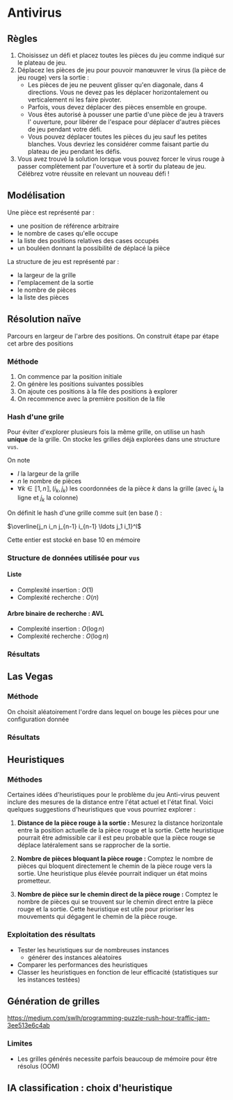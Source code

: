 # Antivirus

## Règles

1. Choisissez un défi et placez toutes les pièces du jeu comme indiqué sur le plateau de jeu.
2. Déplacez les pièces de jeu pour pouvoir manœuvrer le virus (la pièce de jeu rouge) vers la sortie : 
    - Les pièces de jeu ne peuvent glisser qu'en diagonale, dans 4 directions. Vous ne devez pas les déplacer horizontalement ou verticalement ni les faire pivoter.
    - Parfois, vous devez déplacer des pièces ensemble en groupe.
    - Vous êtes autorisé à pousser une partie d'une pièce de jeu à travers l' ouverture, pour libérer de l'espace pour déplacer d'autres pièces de jeu pendant votre défi.
    - Vous pouvez déplacer toutes les pièces du jeu sauf les petites blanches. Vous devriez les considérer comme faisant partie du plateau de jeu pendant les défis.
3. Vous avez trouvé la solution lorsque vous pouvez forcer le virus rouge à passer complètement par l'ouverture et à sortir du plateau de jeu. Célébrez votre réussite en relevant un nouveau défi !

## Modélisation

Une pièce est représenté par :
- une position de référence arbitraire
- le nombre de cases qu'elle occupe
- la liste des positions relatives des cases occupés
- un bouléen donnant la possibilité de déplacé la pièce

La structure de jeu est représenté par :
- la largeur de la grille
- l'emplacement de la sortie
- le nombre de pièces
- la liste des pièces

## Résolution naïve

Parcours en largeur de l'arbre des positions. On construit étape par étape cet arbre des positions

### Méthode

1. On commence par la position initiale
2. On génère les positions suivantes possibles
3. On ajoute ces positions à la file des positions à explorer
4. On recommence avec la première position de la file

### Hash d'une grile

Pour éviter d'explorer plusieurs fois la même grille, on utilise un hash **unique** de la grille. On stocke les grilles déjà explorées dans une structure `vus`.

On note 
- $l$ la largeur de la grille
- $n$ le nombre de pièces
- $\forall k \in \llbracket 1, n \rrbracket,(i_k, j_k)$ les coordonnées de la pièce $k$ dans la grille  (avec $i_k$ la ligne et $j_k$ la colonne)

On définit le hash d'une grille comme suit (en base $l$) :

$\overline{j_n i_n j_{n-1} i_{n-1} \ldots j_1 i_1}^l$

Cette entier est stocké en base 10 en mémoire

### Structure de données utilisée pour `vus`

#### Liste

- Complexité insertion : $O(1)$
- Complexité recherche : $O(n)$

#### Arbre binaire de recherche : AVL

- Complexité insertion : $O(\log n)$
- Complexité recherche : $O(\log n)$

### Résultats

## Las Vegas

### Méthode

On choisit aléatoirement l'ordre dans lequel on bouge les pièces pour une configuration donnée

### Résultats

## Heuristiques

### Méthodes

Certaines idées d'heuristiques pour le problème du jeu Anti-virus peuvent inclure des mesures de la distance entre l'état actuel et l'état final. Voici quelques suggestions d'heuristiques que vous pourriez explorer :

1. **Distance de la pièce rouge à la sortie :** Mesurez la distance horizontale entre la position actuelle de la pièce rouge et la sortie. Cette heuristique pourrait être admissible car il est peu probable que la pièce rouge se déplace latéralement sans se rapprocher de la sortie.

2. **Nombre de pièces bloquant la pièce rouge :** Comptez le nombre de pièces qui bloquent directement le chemin de la pièce rouge vers la sortie. Une heuristique plus élevée pourrait indiquer un état moins prometteur.

3. **Nombre de pièce sur le chemin direct de la pièce rouge :** Comptez le nombre de pièces qui se trouvent sur le chemin direct entre la pièce rouge et la sortie. Cette heuristique est utile pour prioriser les mouvements qui dégagent le chemin de la pièce rouge.

### Exploitation des résultats

- Tester les heuristiques sur de nombreuses instances
    - générer des instances aléatoires
- Comparer les performances des heuristiques
- Classer les heuristiques en fonction de leur efficacité (statistiques sur les instances testées)

## Génération de grilles

https://medium.com/swlh/programming-puzzle-rush-hour-traffic-jam-3ee513e6c4ab

### Limites

- Les grilles générés necessite parfois beaucoup de mémoire pour être résolus (OOM)

## IA classification : choix d'heuristique